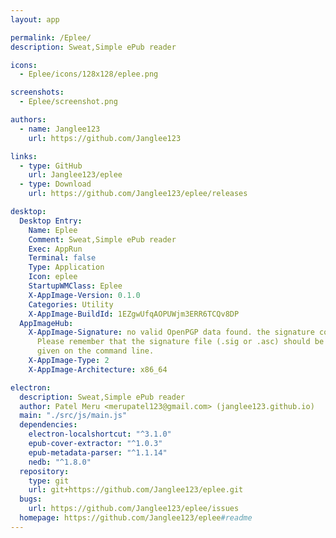 ```yaml
---
layout: app

permalink: /Eplee/
description: Sweat,Simple ePub reader

icons:
  - Eplee/icons/128x128/eplee.png

screenshots:
  - Eplee/screenshot.png

authors:
  - name: Janglee123
    url: https://github.com/Janglee123

links:
  - type: GitHub
    url: Janglee123/eplee
  - type: Download
    url: https://github.com/Janglee123/eplee/releases

desktop:
  Desktop Entry:
    Name: Eplee
    Comment: Sweat,Simple ePub reader
    Exec: AppRun
    Terminal: false
    Type: Application
    Icon: eplee
    StartupWMClass: Eplee
    X-AppImage-Version: 0.1.0
    Categories: Utility
    X-AppImage-BuildId: 1EZgwUfqAOPUWjm3ERR6TCQv8DP
  AppImageHub:
    X-AppImage-Signature: no valid OpenPGP data found. the signature could not be verified.
      Please remember that the signature file (.sig or .asc) should be the first file
      given on the command line.
    X-AppImage-Type: 2
    X-AppImage-Architecture: x86_64

electron:
  description: Sweat,Simple ePub reader
  author: Patel Meru <merupatel123@gmail.com> (janglee123.github.io)
  main: "./src/js/main.js"
  dependencies:
    electron-localshortcut: "^3.1.0"
    epub-cover-extractor: "^1.0.3"
    epub-metadata-parser: "^1.1.14"
    nedb: "^1.8.0"
  repository:
    type: git
    url: git+https://github.com/Janglee123/eplee.git
  bugs:
    url: https://github.com/Janglee123/eplee/issues
  homepage: https://github.com/Janglee123/eplee#readme
---
```

